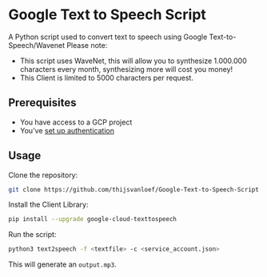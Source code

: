 # Google Text to Speech Script

A Python script used to convert text to speech using Google Text-to-Speech/Wavenet
Please note:

- This script uses WaveNet, this will allow you to synthesize 1.000.000 characters every month, synthesizing more will cost you money!
- This Client is limited to 5000 characters per request.

## Prerequisites

- You have access to a GCP project
- You've [set up authentication](https://cloud.google.com/text-to-speech/docs/libraries#setting_up_authentication)

## Usage

Clone the repository:

```bash
git clone https://github.com/thijsvanloef/Google-Text-to-Speech-Script
```

Install the Client Library:

```bash
pip install --upgrade google-cloud-texttospeech
```

Run the script:

```bash
python3 text2speech -f <textfile> -c <service_account.json>
```

This will generate an `output.mp3`.
